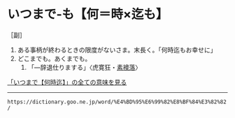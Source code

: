 # いつまで‐も【何＝時×迄も】

［副］
1. ある事柄が終わるときの限度がないさま。末長く。「何時迄もお幸せに」
2. どこまでも。あくまでも。    
    1.  「―辞退仕りまする」〈虎寛狂・[素襖落](https://dictionary.goo.ne.jp/word/%E7%B4%A0%E8%A5%96%E8%90%BD/#jn-117304)〉
        

[「いつまで【何時迄】」の全ての意味を見る](https://dictionary.goo.ne.jp/word/%E4%BD%95%E6%99%82%E8%BF%84/#jn-13787)

---
`https://dictionary.goo.ne.jp/word/%E4%BD%95%E6%99%82%E8%BF%84%E3%82%82/`